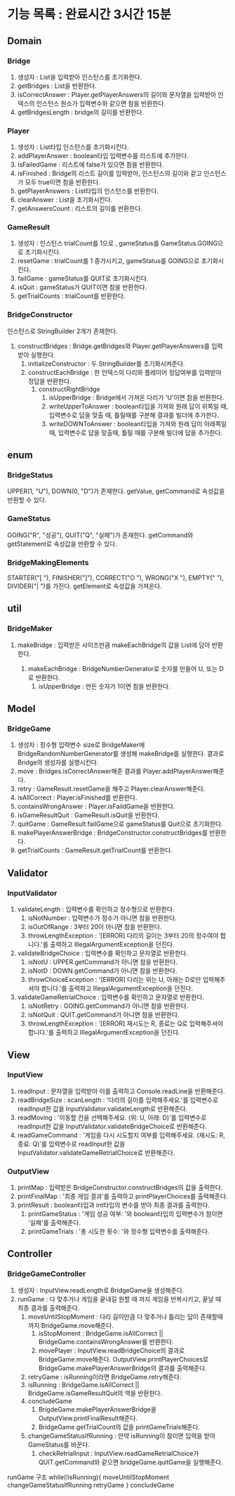 # 기능 목록 : 완료시간 3시간 15분
## Domain
### Bridge
1. 생성자 : List<String>을 입력받아 인스턴스를 초기화한다. 
2. getBridges : List<String>을 반환한다.
3. isCorrectAnswer : Player.getPlayerAnswers의 길이와 문자열을 입력받아 인덱스의 인스턴스 원소가 입력변수와 같으면 참을 반환한다.
4. getBridgesLength : bridge의 길이를 반환한다.

### Player
1. 생성자 : List<boolean>타입 인스턴스를 초기화시킨다. 
2. addPlayerAnswer :  boolean타입 입력변수를 리스트에 추가한다. 
3. isFailedGame : 리스트에 false가 있으면 참을 반환한다. 
4. isFinished : Bridge의 리스트 길이를 입력받아, 인스턴스의 길이와 같고 인스턴스가 모두 true이면 참을 반환한다.
5. getPlayerAnswers : List<boolean>타입의 인스턴스를 반환한다.
6. clearAnswer : List<boolean>을 초기화시킨다. 
7. getAnswersCount : 리스트의 길이를 반환한다. 
   

### GameResult
1. 생성자 : 인스턴스 trialCount를 1으로 , gameStatus를 GameStatus.GOING으로 초기화시킨다. 
2. resetGame : trialCount를 1 증가시키고, gameStatus를 GOING으로 초기화시킨다.
3. failGame : gameStatus를 QUIT로 초기화시킨다. 
4. isQuit : gameStatus가 QUIT이면 참을 반환한다. 
5. getTrialCounts : trialCount를 반환한다. 

### BridgeConstructor
인스턴스로 StringBuilder 2개가 존재한다. 
1. constructBridges : Bridge.getBridges와 Player.getPlayerAnswers를 입력받아 실행한다. 
   1. initializeConstructor : 두 StringBuilder를 초기화시켜준다. 
   2. constructEachBridge : 한 인덱스의 다리와 플레이어 정답여부를 입력받아 정답을 반환한다. 
      1. constructRightBridge
         1. isUpperBridge : Bridge에서 가져온 다리가 'U'이면 참을 반환한다.
         2. writeUpperToAnswer : boolean타입을 가져와 원래 답이 위쪽일 때, 입력변수로 답을 맞출 때, 틀릴때를 구분해 결과를 빌더에 추가한다. 
         3. writeDOWNToAnswer : boolean타입을 가져와 원래 답이 아래쪽일 때, 입력변수로 답을 맞출때, 틀릴 때를 구분해 빌더에 답을 추가한다. 

## enum
### BridgeStatus
UPPER(1, "U"), DOWN(0, "D")가 존재한다. 
getValue, getCommand로 속성값을 반환할 수 있다. 

### GameStatus
GOING("R", "성공"), QUIT("Q", "실패")가 존재한다. 
getCommand와 getStatement로 속성값을 반환할 수 있다. 

### BridgeMakingElements
STARTER("[ "), FINISHER("]"), CORRECT("O "), WRONG("X "), EMPTY("  "), DIVIDER("| ")를 가진다. 
getElement로 속성값을 가져온다. 

## util
### BridgeMaker
1. makeBridge : 입력받은 사이즈만큼 makeEachBridge의 값을 List<String>에 담아 반환한다. 
   1. makeEachBridge : BridgeNumberGenerator로 숫자를 만들어 U, 또는 D로 반환한다. 
      1. isUpperBridge : 만든 숫자가 1이면 참을 반환한다.

## Model
### BridgeGame
1. 생성자 : 정수형 입력변수 size로 BridgeMaker에 BridgeRandomNumberGenerator를 생성해 makeBridge를 실행한다. 결과로 Bridge의 생성자를 실행시킨다. 
2. move : Bridges.isCorrectAnswer해준 결과를 Player.addPlayerAnswer해준다.
3. retry : GameResult.resetGame을 해주고 Player.clearAnswer해준다. 
4. isAllCorrect : Player.isFinished를 반환한다. 
5. containsWrongAnswer : Player.isFaildGame을 반환한다. 
6. isGameResultQuit : GameResult.isQuit을 반환한다. 
7. quitGame : GameResult.failGame으로 gameStatus를 Quit으로 초기화한다. 
8. makePlayerAnswerBridge : BridgeConstructor.constructBridges를 반환한다.
9. getTrialCounts : GameResult.getTrialCount를 반환한다. 

## Validator
### InputValidator
1. validateLength : 입력변수를 확인하고 정수형으로 반환한다. 
   1. isNotNumber : 입력변수가 정수가 아니면 참을 반환한다. 
   2. isOutOfRange : 3부터 20이 아니면 참을 반환한다. 
   3. throwLengthException : '[ERROR] 다리의 길이는 3부터 20의 정수여야 합니다.'를 출력하고 IllegalArgumentException을 던진다. 
2. validateBridgeChoice : 입력변수를 확인하고 문자열로 반환한다.
     1. isNotU : UPPER.getCommand가 아니면 참을 반환한다. 
    2. isNotD : DOWN.getCommand가 아니면 참을 반환한다. 
    3. throwChoiceException : '[ERROR] 다리는 위는 U, 아래는 D로만 입력해주셔야 합니다.'를 출력하고 IllegalArgumentException을 던진다.
3. validateGameRetrialChoice : 입력변수를 확인하고 문자열로 반환한다.
     1. isNotRetry : GOING.getCommand가 아니면 참을 반환한다. 
    2. isNotQuit : QUIT.getCommand가 아니면 참을 반환한다. 
    3. throwLengthException : '[ERROR] 재시도는 R, 종료는 Q로 입력해주셔야 합니다.'를 출력하고 IllegalArgumentException을 던진다.


## View
### InputView
1. readInput : 문자열을 입력받아 이를 출력하고 Console.readLine을 반환해준다.
2. readBridgeSize :  scanLength : '다리의 길이를 입력해주세요.'를 입력변수로 readInput한 값을 InputValidator.validateLength로 반환해준다. 
3. readMoving : '이동할 칸을 선택해주세요. (위: U, 아래: D)'를 입력변수로 readInput한 값을 InputValidator.validateBridgeChoice로 반환해준다. 
4. readGameCommand : '게임을 다시 시도할지 여부를 입력해주세요. (재시도: R, 종료: Q)'를 입력변수로 readInput한 값을 InputValidator.validateGameRetrialChoice로 반환해준다. 

### OutputView
1. printMap : 입력받은 BridgeConstructor.constructBridges의 값을 출력한다. 
2. printFinalMap : '최종 게임 결과'를 출력하고 printPlayerChoices를 출력해준다. 
3. printResult : boolean타입과 int타입의 변수를 받아 최종 결과를 출력한다. 
   1. printGameStatus : '게임 성공 여부: '와 boolean타입의 입력변수가 참이면 '실패'를 출력해준다. 
   2. printGameTrials : '총 시도한 횟수: '와 정수형 입력변수를 출력해준다. 

## Controller
### BridgeGameController
1. 생성자 : InputView.readLength로 BridgeGame을 생성해준다. 
2. runGame : 다 맞추거나 게임을 끝내길 원할 때 까지 게임을 반복시키고, 끝날 때 최종 결과를 출력해준다. 
   1. moveUntilStopMoment : 다리 길이만큼 다 맞추거나 틀리는 답이 존재할때 까지 BridgeGame.move해준다. 
      1. isStopMoment : BridgeGame.isAllCorrect || BridgeGame.containsWrongAnswer를 반환한다. 
      2. movePlayer : InputView.readBridgeChoice의 결과로 BridgeGame.move해준다. OutputView.printPlayerChoices로 BridgeGame.makePlayerAnswerBridge의 결과를 출력해준다. 
   2. retryGame : isRunning이라면 BridgeGame.retry해준다. 
   3. isRunning : BridgeGame.isAllCorrect || BridgeGame.isGameResultQuit의 역을 반환한다. 
   4. concludeGame 
      1. BrigdeGame.makePlayerAnswerBridge을 OutputView.printFinalResult해준다. 
      2. BridgeGame.getTrialCount의 값을 printGameTrials해준다. 
   5. changeGameStatusIfRunning : 만약 isRunning이 참이면 입력을 받아 GameStatus를 바꾼다.  
      1. checkRetrialInput : InputView.readGameRetrialChoice가 QUIT.getCommand와 같으면 bridgeGame.quitGame을 실행해준다. 

runGame 구조
while(!isRunning){
    moveUntilStopMoment
    changeGameStatusIfRunning
    retryGame
}
concludeGame